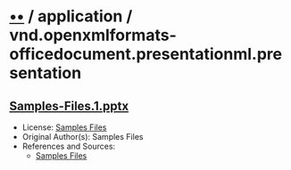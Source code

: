 # [••](../../../../README.md) / application / vnd.openxmlformats-officedocument.presentationml.presentation

## [Samples-Files.1.pptx](../files/Samples-Files.1.pptx)

- License: [Samples Files](./LICENSE.1.txt)
- Original Author(s): Samples Files
- References and Sources:
  - [Samples Files](https://samples-files.com/samples/Documents/pptx/sample2.pptx)

